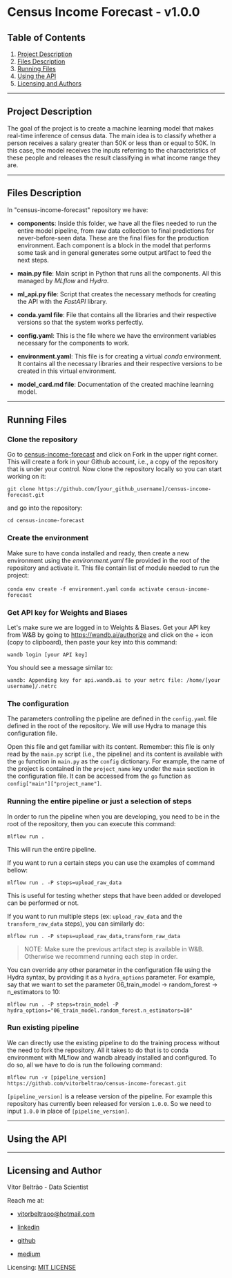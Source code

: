 # Census Income Forecast - v1.0.0

## Table of Contents

1. [Project Description](#Description)
2. [Files Description](#files)
3. [Running Files](#running)
4. [Using the API](#api)
5. [Licensing and Authors](#licensingandauthors)
***

## Project Description <a name="Description"></a>

The goal of the project is to create a machine learning model that makes real-time inference of census data. The main idea is to classify whether a person receives a salary greater than 50K or less than or equal to 50K. In this case, the model receives the inputs referring to the characteristics of these people and releases the result classifying in what income range they are.
***

## Files Description <a name="files"></a>

In "census-income-forecast" repository we have:

* **components**: Inside this folder, we have all the files needed to run the entire model pipeline, from raw data collection to final predictions for never-before-seen data. These are the final files for the production environment. Each component is a block in the model that performs some task and in general generates some output artifact to feed the next steps.

* **main.py file**: Main script in Python that runs all the components. All this managed by *MLflow* and *Hydra*.

* **ml_api.py file**: Script that creates the necessary methods for creating the API with the *FastAPI* library.

* **conda.yaml file**: File that contains all the libraries and their respective versions so that the system works perfectly.

* **config.yaml**: This is the file where we have the environment variables necessary for the components to work.

* **environment.yaml**: This file is for creating a virtual *conda* environment. It contains all the necessary libraries and their respective versions to be created in this virtual environment.

* **model_card.md file**: Documentation of the created machine learning model.
***

## Running Files <a name="running"></a>

### Clone the repository

Go to [census-income-forecast](https://github.com/vitorbeltrao/census-income-forecast) and click on Fork in the upper right corner. This will create a fork in your Github account, i.e., a copy of the repository that is under your control. Now clone the repository locally so you can start working on it:

`git clone https://github.com/[your_github_username]/census-income-forecast.git`

and go into the repository:

`cd census-income-forecast`

### Create the environment

Make sure to have conda installed and ready, then create a new environment using the *environment.yaml* file provided in the root of the repository and activate it. This file contain list of module needed to run the project:

`conda env create -f environment.yaml`
`conda activate census-income-forecast`

### Get API key for Weights and Biases

Let's make sure we are logged in to Weights & Biases. Get your API key from W&B by going to https://wandb.ai/authorize and click on the + icon (copy to clipboard), then paste your key into this command:

`wandb login [your API key]`

You should see a message similar to:

`wandb: Appending key for api.wandb.ai to your netrc file: /home/[your username]/.netrc`

### The configuration

The parameters controlling the pipeline are defined in the `config.yaml` file defined in the root of the repository. We will use Hydra to manage this configuration file.

Open this file and get familiar with its content. Remember: this file is only read by the `main.py` script (i.e., the pipeline) and its content is available with the `go` function in `main.py` as the `config` dictionary. For example, the name of the project is contained in the `project_name` key under the `main` section in the configuration file. It can be accessed from the `go` function as `config["main"]["project_name"]`.

### Running the entire pipeline or just a selection of steps

In order to run the pipeline when you are developing, you need to be in the root of the repository, then you can execute this command:

`mlflow run .`

This will run the entire pipeline.

If you want to run a certain steps you can use the examples of command bellow:

`mlflow run . -P steps=upload_raw_data`

This is useful for testing whether steps that have been added or developed can be performed or not.

If you want to run multiple steps (ex: `upload_raw_data` and the `transform_raw_data` steps), you can similarly do:

`mlflow run . -P steps=upload_raw_data,transform_raw_data`

> NOTE: Make sure the previous artifact step is available in W&B. Otherwise we recommend running each step in order.

You can override any other parameter in the configuration file using the Hydra syntax, by providing it as a `hydra_options` parameter. For example, say that we want to set the parameter 06_train_model -> random_forest -> n_estimators to 10:

`mlflow run . -P steps=train_model -P hydra_options="06_train_model.random_forest.n_estimators=10"`

### Run existing pipeline

We can directly use the existing pipeline to do the training process without the need to fork the repository. All it takes to do that is to conda environment with MLflow and wandb already installed and configured. To do so, all we have to do is run the following command:

`mlflow run -v [pipeline_version] https://github.com/vitorbeltrao/census-income-forecast.git`

`[pipeline_version]` is a release version of the pipeline. For example this repository has currently been released for version `1.0.0`. So we need to input `1.0.0` in place of `[pipeline_version]`.
***

## Using the API <a name="api"></a>



***

## Licensing and Author <a name="licensingandauthors"></a>

Vítor Beltrão - Data Scientist

Reach me at: 

- vitorbeltraoo@hotmail.com

- [linkedin](https://www.linkedin.com/in/v%C3%ADtor-beltr%C3%A3o-56a912178/)

- [github](https://github.com/vitorbeltrao)

- [medium](https://pandascouple.medium.com)

Licensing: [MIT LICENSE](https://github.com/vitorbeltrao/census-income-forecast/blob/main/LICENSE)